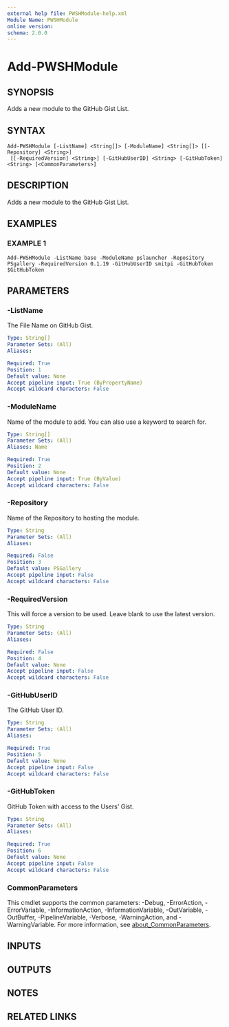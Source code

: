 ```yaml
---
external help file: PWSHModule-help.xml
Module Name: PWSHModule
online version:
schema: 2.0.0
---
```


# Add-PWSHModule

## SYNOPSIS
Adds a new module to the GitHub Gist List.

## SYNTAX

```
Add-PWSHModule [-ListName] <String[]> [-ModuleName] <String[]> [[-Repository] <String>]
 [[-RequiredVersion] <String>] [-GitHubUserID] <String> [-GitHubToken] <String> [<CommonParameters>]
```

## DESCRIPTION
Adds a new module to the GitHub Gist List.

## EXAMPLES

### EXAMPLE 1
```
Add-PWSHModule -ListName base -ModuleName pslauncher -Repository PSgallery -RequiredVersion 0.1.19 -GitHubUserID smitpi -GitHubToken $GitHubToken
```

## PARAMETERS

### -ListName
The File Name on GitHub Gist.

```yaml
Type: String[]
Parameter Sets: (All)
Aliases:

Required: True
Position: 1
Default value: None
Accept pipeline input: True (ByPropertyName)
Accept wildcard characters: False
```

### -ModuleName
Name of the module to add.
You can also use a keyword to search for.

```yaml
Type: String[]
Parameter Sets: (All)
Aliases: Name

Required: True
Position: 2
Default value: None
Accept pipeline input: True (ByValue)
Accept wildcard characters: False
```

### -Repository
Name of the Repository to hosting the module.

```yaml
Type: String
Parameter Sets: (All)
Aliases:

Required: False
Position: 3
Default value: PSGallery
Accept pipeline input: False
Accept wildcard characters: False
```

### -RequiredVersion
This will force a version to be used.
Leave blank to use the latest version.

```yaml
Type: String
Parameter Sets: (All)
Aliases:

Required: False
Position: 4
Default value: None
Accept pipeline input: False
Accept wildcard characters: False
```

### -GitHubUserID
The GitHub User ID.

```yaml
Type: String
Parameter Sets: (All)
Aliases:

Required: True
Position: 5
Default value: None
Accept pipeline input: False
Accept wildcard characters: False
```

### -GitHubToken
GitHub Token with access to the Users' Gist.

```yaml
Type: String
Parameter Sets: (All)
Aliases:

Required: True
Position: 6
Default value: None
Accept pipeline input: False
Accept wildcard characters: False
```

### CommonParameters
This cmdlet supports the common parameters: -Debug, -ErrorAction, -ErrorVariable, -InformationAction, -InformationVariable, -OutVariable, -OutBuffer, -PipelineVariable, -Verbose, -WarningAction, and -WarningVariable. For more information, see [about_CommonParameters](http://go.microsoft.com/fwlink/?LinkID=113216).

## INPUTS

## OUTPUTS

## NOTES

## RELATED LINKS
